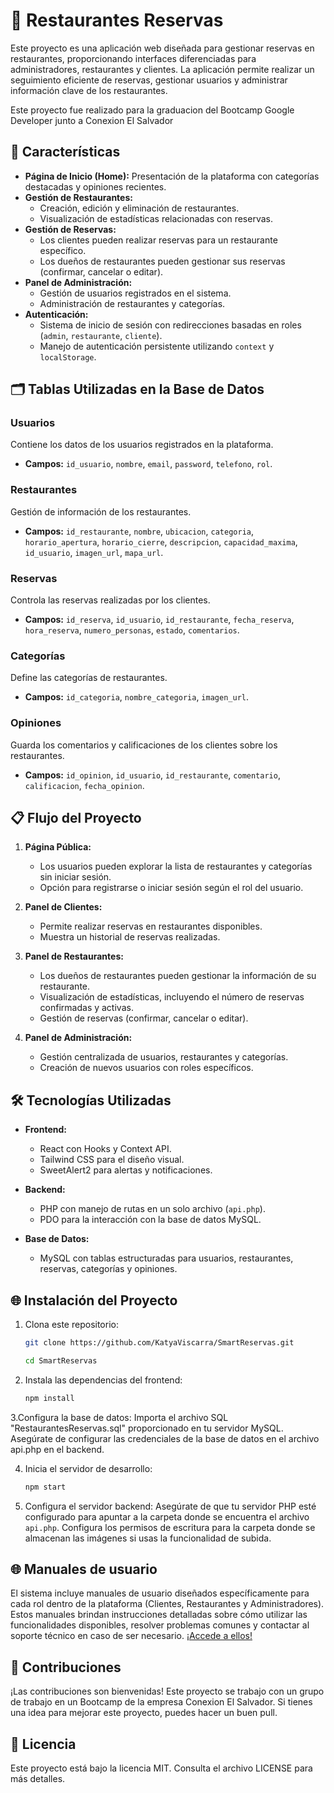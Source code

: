 # 🍴 Restaurantes Reservas

Este proyecto es una aplicación web diseñada para gestionar reservas en restaurantes, proporcionando interfaces diferenciadas para administradores, restaurantes y clientes. 
La aplicación permite realizar un seguimiento eficiente de reservas, gestionar usuarios y administrar información clave de los restaurantes.

Este proyecto fue realizado para la graduacion del Bootcamp Google Developer junto a Conexion El Salvador

## 🚀 Características

- **Página de Inicio (Home):** Presentación de la plataforma con categorías destacadas y opiniones recientes.
- **Gestión de Restaurantes:**
  - Creación, edición y eliminación de restaurantes.
  - Visualización de estadísticas relacionadas con reservas.
- **Gestión de Reservas:**
  - Los clientes pueden realizar reservas para un restaurante específico.
  - Los dueños de restaurantes pueden gestionar sus reservas (confirmar, cancelar o editar).
- **Panel de Administración:**
  - Gestión de usuarios registrados en el sistema.
  - Administración de restaurantes y categorías.
- **Autenticación:**
  - Sistema de inicio de sesión con redirecciones basadas en roles (`admin`, `restaurante`, `cliente`).
  - Manejo de autenticación persistente utilizando `context` y `localStorage`.

## 🗂️ Tablas Utilizadas en la Base de Datos

### Usuarios
Contiene los datos de los usuarios registrados en la plataforma.
- **Campos:** `id_usuario`, `nombre`, `email`, `password`, `telefono`, `rol`.

### Restaurantes
Gestión de información de los restaurantes.
- **Campos:** `id_restaurante`, `nombre`, `ubicacion`, `categoria`, `horario_apertura`, `horario_cierre`, `descripcion`, `capacidad_maxima`, `id_usuario`, `imagen_url`, `mapa_url`.

### Reservas
Controla las reservas realizadas por los clientes.
- **Campos:** `id_reserva`, `id_usuario`, `id_restaurante`, `fecha_reserva`, `hora_reserva`, `numero_personas`, `estado`, `comentarios`.

### Categorías
Define las categorías de restaurantes.
- **Campos:** `id_categoria`, `nombre_categoria`, `imagen_url`.

### Opiniones
Guarda los comentarios y calificaciones de los clientes sobre los restaurantes.
- **Campos:** `id_opinion`, `id_usuario`, `id_restaurante`, `comentario`, `calificacion`, `fecha_opinion`.

## 📋 Flujo del Proyecto

1. **Página Pública:**
   - Los usuarios pueden explorar la lista de restaurantes y categorías sin iniciar sesión.
   - Opción para registrarse o iniciar sesión según el rol del usuario.

2. **Panel de Clientes:**
   - Permite realizar reservas en restaurantes disponibles.
   - Muestra un historial de reservas realizadas.

3. **Panel de Restaurantes:**
   - Los dueños de restaurantes pueden gestionar la información de su restaurante.
   - Visualización de estadísticas, incluyendo el número de reservas confirmadas y activas.
   - Gestión de reservas (confirmar, cancelar o editar).

4. **Panel de Administración:**
   - Gestión centralizada de usuarios, restaurantes y categorías.
   - Creación de nuevos usuarios con roles específicos.

## 🛠️ Tecnologías Utilizadas

- **Frontend:**
  - React con Hooks y Context API.
  - Tailwind CSS para el diseño visual.
  - SweetAlert2 para alertas y notificaciones.

- **Backend:**
  - PHP con manejo de rutas en un solo archivo (`api.php`).
  - PDO para la interacción con la base de datos MySQL.

- **Base de Datos:**
  - MySQL con tablas estructuradas para usuarios, restaurantes, reservas, categorías y opiniones.

## 🌐 Instalación del Proyecto

1. Clona este repositorio:
   ```bash
   git clone https://github.com/KatyaViscarra/SmartReservas.git
   
   cd SmartReservas
   
2. Instala las dependencias del frontend:
   ```bash
   npm install
   
3.Configura la base de datos:
  Importa el archivo SQL "RestaurantesReservas.sql" proporcionado en tu servidor MySQL.
  Asegúrate de configurar las credenciales de la base de datos en el archivo api.php en el backend.
  
4. Inicia el servidor de desarrollo:
   ```bash
   npm start

5. Configura el servidor backend:
  Asegúrate de que tu servidor PHP esté configurado para apuntar a la carpeta donde se encuentra el archivo `api.php`.
  Configura los permisos de escritura para la carpeta donde se almacenan las imágenes si usas la funcionalidad de subida.

## 🌐 Manuales de usuario
El sistema incluye manuales de usuario diseñados específicamente para cada rol dentro de la plataforma (Clientes, Restaurantes y Administradores). Estos manuales brindan instrucciones detalladas sobre cómo utilizar las funcionalidades disponibles, resolver problemas comunes y contactar al soporte técnico en caso de ser necesario. [¡Accede a ellos!](https://drive.google.com/drive/folders/18Nad0BHRBbmnODD5EiamIbNz95i_C_Ch?usp=sharing)

## 🤝 Contribuciones
¡Las contribuciones son bienvenidas! Este proyecto se trabajo con un grupo de trabajo en un Bootcamp de la empresa Conexion El Salvador.
Si tienes una idea para mejorar este proyecto, puedes hacer un buen pull.

## 📝 Licencia
Este proyecto está bajo la licencia MIT. Consulta el archivo LICENSE para más detalles.
